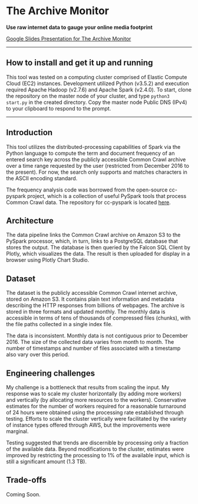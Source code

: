 # The Archive Monitor

**Use raw internet data to gauge your online media footprint**

  

[Google Slides Presentation for The Archive Monitor](https://docs.google.com/presentation/d/1o3R8Odrkqcwbpp6PAXOucX0fcK6NtDUzxhY4cG0X4Yc/edit#slide=id.g7c92e72691_0_132)

  

<hr/>

  

## How to install and get it up and running

This tool was tested on a computing cluster comprised of Elastic Compute Cloud (EC2) instances. Development utilized Python (v3.5.2) and execution required Apache Hadoop (v2.7.6) and Apache Spark (v2.4.0).  To start, clone the repository on the master node of your cluster, and type `python3 start.py` in the created directory. Copy the master node Public DNS (IPv4) to your clipboard to respond to the prompt.

  

<hr/>

  

## Introduction

This tool utilizes the distributed-processing capabilities of Spark via the Python language to compute the term and document frequency of an entered search key across the publicly accessible Common Crawl archive over a time range requested by the user (restricted from December 2016 to the present). For now, the search only supports and matches characters in the ASCII encoding standard.

The frequency analysis code was borrowed from the open-source cc-pyspark project, which is a collection of useful PySpark tools that process Common Crawl data.  The repository for cc-pyspark is located [here](https://github.com/commoncrawl/cc-pyspark).

## Architecture

The data pipeline links the Common Crawl archive on Amazon S3 to the PySpark processor, which, in turn, links to a PostgreSQL database that stores the output. The database is then queried by the Falcon SQL Client by Plotly, which visualizes the data. The result is then uploaded for display in a browser using Plotly Chart Studio.
  

## Dataset

The dataset is the publicly accessible Common Crawl internet archive, stored on Amazon S3. It contains plain text information and metadata describing the HTTP responses from billions of webpages. The archive is stored in three formats and updated monthly. The monthly data is accessible in terms of tens of thousands of compressed files (chunks), with the file paths collected in a single index file.

The data is inconsistent. Monthly data is not contiguous prior to December 2016. The size of the collected data varies from month to month. The number of timestamps and number of files associated with a timestamp also vary over this period.

## Engineering challenges

My challenge is a bottleneck that results from scaling the input. My response was to scale my cluster horizontally (by adding more workers) and vertically (by allocating more resources to the workers). Conservative estimates for the number of workers required for a reasonable turnaround of 24 hours were obtained using the processing rate established through testing. Efforts to scale the cluster vertically were facilitated by the variety of instance types offered through AWS, but the improvements were marginal.

Testing suggested that trends are discernible by processing only a fraction of the available data. Beyond modifications to the cluster, estimates were improved by restricting the processing to 1% of the available input, which is still a significant amount (1.3 TB). 

## Trade-offs

Coming Soon.
